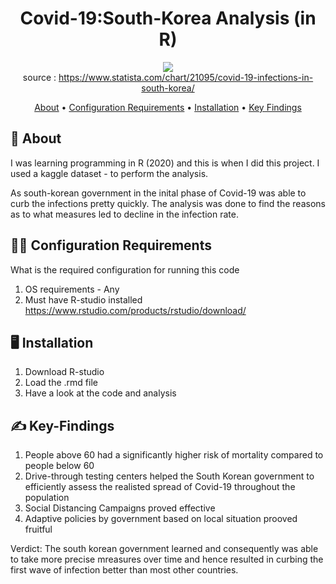 <div align="center">

# Covid-19:South-Korea Analysis (in R)

<img src='http://cdn.statcdn.com/Infographic/images/normal/21095.jpeg'> <br>
source : https://www.statista.com/chart/21095/covid-19-infections-in-south-korea/ <br>
  
[About](#about) •
[Configuration Requirements](#configuration-requirements) •
[Installation](#installation) •
[Key Findings](#key)  
  
</div>

## 📒 About <a name="about"></a>

I was learning programming in R (2020) and this is when I did this project. I used a kaggle dataset - to perform the analysis. 

As south-korean government in the inital phase of Covid-19 was able to curb the infections pretty quickly. The analysis was done to find the reasons as to what measures led to decline in the infection rate.

## 👨‍💻 Configuration Requirements <a name="configuration-requirements"></a>

What is the required configuration for running this code
1. OS requirements - Any
2. Must have R-studio installed https://www.rstudio.com/products/rstudio/download/

## 🖥️ Installation <a name="installation"></a>

1. Download R-studio
2. Load the .rmd file
3. Have a look at the code and analysis

## ✍️ Key-Findings <a name="key"></a>

1. People above 60 had a significantly higher risk of mortality compared to people below 60
2. Drive-through testing centers helped the South Korean government to efficiently assess the realisted spread of Covid-19 throughout the population
3. Social Distancing Campaigns proved effective
4. Adaptive policies by government based on local situation prooved fruitful

Verdict: The south korean government learned and consequently was able to take more precise mreasures over time and hence resulted in curbing the first wave of infection better than most other countries.


